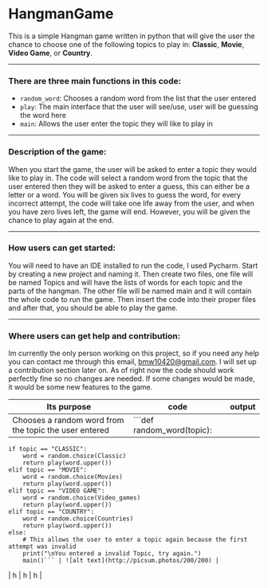# HangmanGame
This is a simple Hangman game written in python that will give the user the chance to choose one of the following topics to play in: **Classic**, **Movie**, **Video Game**, or **Country**. 

----
### There are three main functions in this code:
- `random_word`: Chooses a random word from the list that the user entered                          
- `play`: The main interface that the user will see/use, user will be guessing the word here  
- `main`: Allows the user enter the topic they will like to play in
----
### Description of the game:
When you start the game, the user will be asked to enter a topic they would like to play in. The code will select a random word from the topic that the user entered then they will be asked to enter a guess, this can either be a letter or a word. You will be given six lives to guess the word, for every incorrect attempt, the code will take one life away from the user, and when you have zero lives left, the game will end. However, you will be given the chance to play again at the end. 

----
### How users can get started:
You will need to have an IDE installed to run the code, I used Pycharm. Start by creating a new project and naming it. Then create two files, one file will be named Topics and will have the lists of words for each topic and the parts of the hangman. The other file will be named main and it will contain the whole code to run the game. Then insert the code into their proper files and after that, you should be able to play the game.

----
### Where users can get help and contribution:
Im currently the only person working on this project, so if you need any help you can contact me through this email, bmw10420@gmail.com. I will set up a contribution section later on. As of right now the code should work perfectly fine so no changes are needed. If some changes would be made, it would be some new features to the game. 

| Its purpose | code | output |
| --- | --- | --- |
| Chooses a random word from the topic the user entered | ```def random_word(topic):
    if topic == "CLASSIC":
        word = random.choice(Classic)
        return play(word.upper())
    elif topic == "MOVIE":
        word = random.choice(Movies)
        return play(word.upper())
    elif topic == "VIDEO GAME":
        word = random.choice(Video_games)
        return play(word.upper())
    elif topic == "COUNTRY":
        word = random.choice(Countries)
        return play(word.upper())
    else:
        # This allows the user to enter a topic again because the first attempt was invalid
        print("\nYou entered a invalid Topic, try again.")
        main()``` | ![alt text](http://picsum.photos/200/200) |
| h | h | h |
